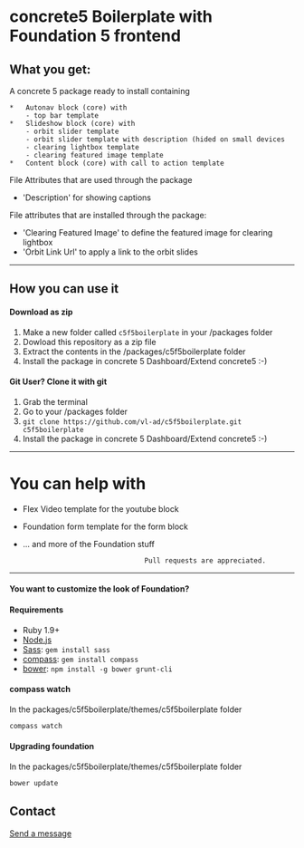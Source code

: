 # concrete5 Boilerplate with Foundation 5 frontend

## What you get:
A concrete 5 package ready to install containing

	*	Autonav block (core) with
		- top bar template
	*	Slideshow block (core) with
		- orbit slider template
		- orbit slider template with description (hided on small devices
		- clearing lightbox template 
		- clearing featured image template
	*	Content block (core) with call to action template 

File Attributes that are used through the package

*  'Description' for showing captions

File attributes that are installed through the package:

* 'Clearing Featured Image' to define the featured image for clearing lightbox
* 'Orbit Link Url' to apply a link to the orbit slides

* * *


## How you can use it

#### Download as zip
1. Make a new folder called `c5f5boilerplate` in your /packages folder
2. Dowload this repository as a zip file
3. Extract the contents in the /packages/c5f5boilerplate folder
4. Install the package in concrete 5 Dashboard/Extend concrete5 :-)

#### Git User? Clone it with git
1. Grab the terminal
2. Go to your /packages folder
2. `git clone https://github.com/vl-ad/c5f5boilerplate.git c5f5boilerplate`
3. Install the package in concrete 5 Dashboard/Extend concrete5 :-)

***


# You can help with

* Flex Video template for the youtube block
* Foundation form template for the form block
* ... and more of the Foundation stuff

									Pull requests are appreciated.

***


#### You want to customize the look of Foundation?
#### Requirements

  * Ruby 1.9+
  * [Node.js](http://nodejs.org)
  * [Sass](http://www.sass-lang.org): `gem install sass`
  * [compass](http://compass-style.org/): `gem install compass`
  * [bower](http://bower.io): `npm install -g bower grunt-cli`

#### compass watch

In the packages/c5f5boilerplate/themes/c5f5boilerplate folder

```bash
compass watch
```

#### Upgrading foundation

In the packages/c5f5boilerplate/themes/c5f5boilerplate folder

```bash
bower update
```

## Contact
[Send a message](http://www.concrete5.org/profile/-/view/182432/)


